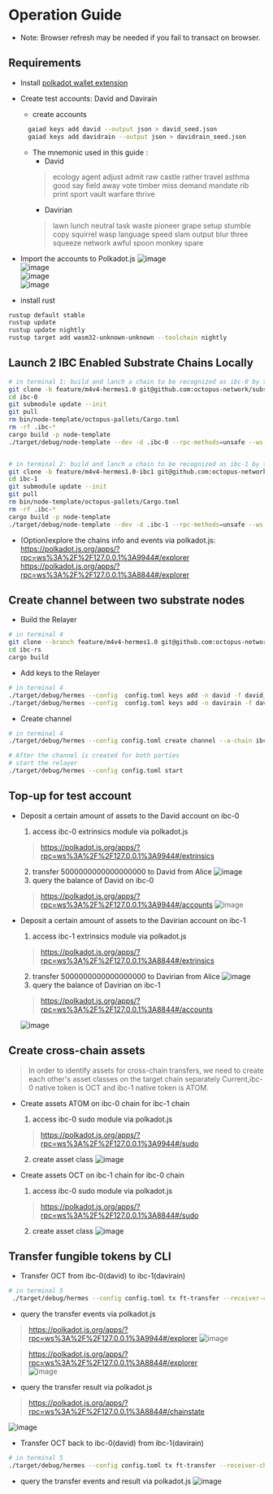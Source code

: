 # Operation Guide

* Note: Browser refresh may be needed if you fail to transact on browser.

## Requirements

- Install [polkadot wallet extension](https://polkadot.js.org/extension/)
- Create test accounts: David and Davirain
  - create accounts
  ```bash
    gaiad keys add david --output json > david_seed.json
    gaiad keys add davidrain --output json > davidrain_seed.json
  ```

  - The mnemonic used in this guide :
    - David   
    >ecology agent adjust admit raw castle rather travel asthma good say field away vote timber miss demand mandate rib print sport vault warfare thrive
    - Davirian   
    >lawn lunch neutral task waste pioneer grape setup stumble copy squirrel wasp language speed slam output blur three squeeze network awful spoon monkey spare  
- Import the accounts to Polkadot.js
  ![image](assets/import_step1.jpeg)  
  ![image](assets/import_step2.jpeg)  
  ![image](assets/import_step3.jpeg)  
  ![image](assets/import_step4.jpeg)  
  
- install rust
```bash
rustup default stable
rustup update
rustup update nightly
rustup target add wasm32-unknown-unknown --toolchain nightly
```
  
## Launch 2 IBC Enabled Substrate Chains Locally

```bash
# in terminal 1: build and lanch a chain to be recognized as ibc-0 by the relayer
git clone -b feature/m4v4-hermes1.0 git@github.com:octopus-network/substrate.git ibc-0
cd ibc-0
git submodule update --init
git pull
rm bin/node-template/octopus-pallets/Cargo.toml
rm -rf .ibc-*
cargo build -p node-template 
./target/debug/node-template --dev -d .ibc-0 --rpc-methods=unsafe --ws-external --enable-offchain-indexing true


# in terminal 2: build and lanch a chain to be recognized as ibc-1 by the relayer
git clone -b feature/m4v4-hermes1.0-ibc1 git@github.com:octopus-network/substrate.git  ibc-1
cd ibc-1
git submodule update --init
git pull
rm bin/node-template/octopus-pallets/Cargo.toml
rm -rf .ibc-*
cargo build -p node-template
./target/debug/node-template --dev -d .ibc-1 --rpc-methods=unsafe --ws-external --enable-offchain-indexing true --port 2033 --ws-port 8844

```
* (Option)explore the chains info and events via polkadot.js:   
    https://polkadot.js.org/apps/?rpc=ws%3A%2F%2F127.0.0.1%3A9944#/explorer  
    https://polkadot.js.org/apps/?rpc=ws%3A%2F%2F127.0.0.1%3A8844#/explorer


## Create channel between two substrate nodes
* Build the Relayer
```bash
# in terminal 4
git clone --branch feature/m4v4-hermes1.0 git@github.com:octopus-network/hermes.git ibc-rs
cd ibc-rs
cargo build
```
* Add keys to the Relayer
```bash
# in terminal 4
./target/debug/hermes --config  config.toml keys add -n david -f david_seed.json ibc-0
./target/debug/hermes --config  config.toml keys add -n davirain -f davirain_seed.json ibc-1

```
* Create channel 
```bash
# in terminal 4
./target/debug/hermes --config config.toml create channel --a-chain ibc-0 --b-chain ibc-1 --a-port transfer --b-port transfer --order unordered --new-client-connection 

# After the channel is created for both parties
# start the relayer
./target/debug/hermes --config config.toml start
```

## Top-up for test account
- Deposit a certain amount of assets to the David account on ibc-0
  1. access ibc-0 extrinsics module via polkadot.js  
  > https://polkadot.js.org/apps/?rpc=ws%3A%2F%2F127.0.0.1%3A9944#/extrinsics
  2. transfer 5000000000000000000 to David from Alice
  ![image](assets/d2d.jpeg)
  3. query the balance of David on ibc-0  
  > https://polkadot.js.org/apps/?rpc=ws%3A%2F%2F127.0.0.1%3A9944#/accounts
  ![image](assets/d_account.jpeg)

- Deposit a certain amount of assets to the Davirian account on ibc-1
  1. access ibc-1 extrinsics module via polkadot.js  
  > https://polkadot.js.org/apps/?rpc=ws%3A%2F%2F127.0.0.1%3A8844#/extrinsics
  2. transfer 5000000000000000000 to Davirian from Alice
  ![image](assets/d2dr.jpeg)
  3. query the balance of Davirian on ibc-1
  > https://polkadot.js.org/apps/?rpc=ws%3A%2F%2F127.0.0.1%3A8844#/accounts 

  ![image](assets/dr_account.jpeg)

## Create cross-chain assets 
>In order to identify assets for cross-chain transfers, we need to create each other's asset classes on the target chain separately
> Current,ibc-0 native token is OCT and ibc-1 native token is ATOM.

- Create assets ATOM on ibc-0 chain for ibc-1 chain  
  1. access ibc-0 sudo module via polkadot.js  
  > https://polkadot.js.org/apps/?rpc=ws%3A%2F%2F127.0.0.1%3A9944#/sudo   
  2. create asset class
![image](assets/ibc-0-cf.jpeg)
  
- Create assets OCT on ibc-1 chain for ibc-0 chain
  1. access ibc-0 sudo module via polkadot.js  
  > https://polkadot.js.org/apps/?rpc=ws%3A%2F%2F127.0.0.1%3A8844#/sudo 
  2. create asset class
![image](assets/ibc-1-cf.jpeg)

## Transfer fungible tokens by CLI
- Transfer OCT from ibc-0(david) to ibc-1(davirain)
```bash
# in terminal 5
 ./target/debug/hermes --config config.toml tx ft-transfer --receiver-chain ibc-1 --sender-chain ibc-0 --sender-port transfer --sender-channel channel-0 --amount 1000000000000000000 --denom OCT
```
- query the transfer events via polkadot.js  
> https://polkadot.js.org/apps/?rpc=ws%3A%2F%2F127.0.0.1%3A9944#/explorer 
![image](assets/ibc-0-se.jpeg)  

> https://polkadot.js.org/apps/?rpc=ws%3A%2F%2F127.0.0.1%3A8844#/explorer   
![image](assets/ibc-1-re.png) 
- query the transfer result via polkadot.js
> https://polkadot.js.org/apps/?rpc=ws%3A%2F%2F127.0.0.1%3A8844#/chainstate 

![image](assets/ibc-1-result.jpeg) 


- Transfer OCT back to ibc-0(david) from ibc-1(davirain)
```bash
# in terminal 5
./target/debug/hermes --config config.toml tx ft-transfer --receiver-chain ibc-0 --sender-chain ibc-1 --sender-port transfer --sender-channel channel-0 --amount 1000000000000000000 --denom transfer/channel-0/OCT
```
- query the transfer events and result via polkadot.js
![image](assets/ibc-1-back.jpeg)
